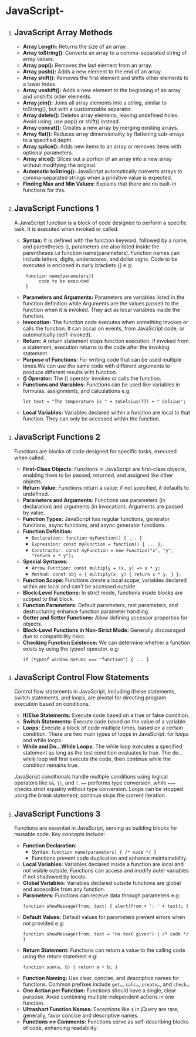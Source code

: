 # JavaScript-

1. ## JavaScript Array Methods

   - **Array Length:** Returns the size of an array.
   - **Array toString()**: Converts an array to a comma-separated string of array values.
   - **Array pop():** Removes the last element from an array.
   - **Array push():** Adds a new element to the end of an array.
   - **Array shift():** Removes the first element and shifts other elements to a lower index.
   - **Array unshift():** Adds a new element to the beginning of an array and unshifts older elements.
   - **Array join():** Joins all array elements into a string, similar to toString(), but with a customizable separator.
   - **Array delete():** Deletes array elements, leaving undefined holes. Avoid using; use pop() or shift() instead.
   - **Array concat():** Creates a new array by merging existing arrays.
   - **Array flat():** Reduces array dimensionality by flattening sub-arrays to a specified depth.
   - **Array splice():** Adds new items to an array or removes items with optional parameters.
   - **Array slice():** Slices out a portion of an array into a new array without modifying the original.
   - **Automatic toString():** JavaScript automatically converts arrays to comma-separated strings when a primitive value is expected.
   - **Finding Max and Min Values:** Explains that there are no built-in functions for this.

2. ## JavaScript Functions 1
   A JavaScript function is a block of code designed to perform a specific task. It is executed when invoked or called.
      
      - **Syntax:** It is defined with the function keyword, followed by a name, and parentheses (), parameters are also listed inside the parentheses i.e function name(parameters). Function names can include letters, digits, underscores, and dollar signs. Code to be executed is enclosed in curly brackets {} e.g:
          ```
           function name(parameters){
                code to be executed
           }
           ```
      - **Parameters and Arguments:** Parameters are variables listed in the function definition while Arguments are the values passed to the function when it is invoked. They act as local variables inside the function.
      - **Invocation:** The function code executes when something invokes or calls the function. It can occur on events, from JavaScript code, or automatically (self-invoked).
      - **Return:** A return statement stops function execution. If invoked from a statement, execution returns to the code after the invoking statement.
      - **Purpose of Functions:** For writing code that can be used multiple times.We can use the same code with different arguments to produce different results with function.
      - **() Operator:** The () operator invokes or calls the function.
      - **Functions and Variables:** Functions can be used like variables in formulas, assignments, and calculations e.g:
         ```
         let text = "The temperature is " + toCelsius(77) + " Celsius";
         ```
      - **Local Variables:** Variables declared within a function are local to that function. They can only be accessed within the function.

3. ## JavaScript Functions 2

   Functions are blocks of code designed for specific tasks, executed when called.

      - **First-Class Objects:** Functions in JavaScript are first-class objects, enabling them to be passed, returned, and assigned like other objects.
      - **Return Value:** Functions return a value; if not specified, it defaults to undefined.
      - **Parameters and Arguments:** Functions use parameters (in declaration) and arguments (in invocation). Arguments are passed by value.
      - **Function Types:** JavaScript has regular functions, generator functions, async functions, and async generator functions.
      - **Function Definition:**
        - ``Declaration: function myFunction() { ... }``
        - ``Expression: const myFunction = function() { ... };``
        - ``Constructor: const myFunction = new Function("x", "y", "return x * y");``
      - **Special Syntaxes:**
        - ``Arrow Function: const multiply = (x, y) => x * y;``
        - ``Method: const obj = { multiply(x, y) { return x * y; } };``
      - **Function Scope:** Functions create a local scope; variables declared within are local and can't be accessed outside.
      - **Block-Level Functions:** In strict mode, functions inside blocks are scoped to that block.
      - **Function Parameters:** Default parameters, rest parameters, and destructuring enhance function parameter handling.
      - **Getter and Setter Functions:** Allow defining accessor properties for objects.
      - **Block-Level Functions in Non-Strict Mode:** Generally discouraged due to compatibility risks.
      - **Checking Function Existence:** We can determine whether a function exists by using the typeof operator. e.g:
         ```
         if (typeof window.noFunc === "function") { ... }
         ```

4. ## JavaScript Control Flow Statements

   Control flow statements in JavaScript, including if/else statements, switch statements, and loops, are pivotal for directing program execution based on conditions.

      - **If/Else Statements:** Execute code based on a true or false condition.
      - **Switch Statements:** Execute code based on the value of a variable.
      - **Loops:** Execute a block of code multiple times, based on a certain condition. There are two main types of loops in JavaScript: for loops and while loops.
      - **While and Do…While Loops:** The while loop executes a specified statement as long as the test condition evaluates to true. The do…while loop will first execute the code, then continue while the condition remains true.

   JavaScript conditionals handle multiple conditions using logical operators like ``&&``, ``||``, and ``!``.
   ``==`` performs type conversion, while ``===`` checks strict equality without type conversion.
   Loops can be stopped using the break statement; continue skips the current iteration.

5. ## JavaScript Functions 3

   Functions are essential in JavaScript, serving as building blocks for reusable code. Key concepts include:

     - **Function Declaration:**
       - Syntax: ``function name(parameters) { /* code */ }``
        - Functions prevent code duplication and enhance maintainability.
     - **Local Variables:** Variables declared inside a function are local and not visible outside. Functions can access and modify outer variables if not shadowed by locals.
    - **Global Variables:** Variables declared outside functions are global and accessible from any function.
    - **Parameters:** Functions can receive data through parameters e.g: 
       ```
       function showMessage(from, text) { alert(from + ': ' + text); }
       ```
    - **Default Values:** Default values for parameters prevent errors when not provided e.g: 
       ```
       function showMessage(from, text = "no text given") { /* code */ }
       ```
    - **Return Statement:** Functions can return a value to the calling code using the return statement e.g:
       ```
       function sum(a, b) { return a + b; }
       ```
    - **Function Naming:** Use clear, concise, and descriptive names for functions. Common prefixes include ``get…``, ``calc…``, ``create…``, and ``check…``
    - **One Action per Function:** Functions should have a single, clear purpose. Avoid combining multiple independent actions in one function.
    - **Ultrashort Function Names:** Exceptions like ``$`` in jQuery are rare; generally, favor concise and descriptive names.
    - **Functions == Comments:** Functions serve as self-describing blocks of code, enhancing readability.
